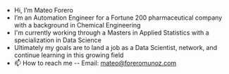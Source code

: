 - Hi, I’m Mateo Forero
- I’m an Automation Engineer for a Fortune 200 pharmaceutical company with a background in Chemical Engineering
- I'm currently working through a Masters in Applied Statistics with a specialization in Data Science
- Ultimately my goals are to land a job as a Data Scientist, network, and continue learning in this growing field
- 📫 How to reach me 
-- Email: mateo@foreromunoz.com

<!---
Forero-Mateo/Forero-Mateo is a ✨ special ✨ repository because its `README.md` (this file) appears on your GitHub profile.
You can click the Preview link to take a look at your changes.
--->
